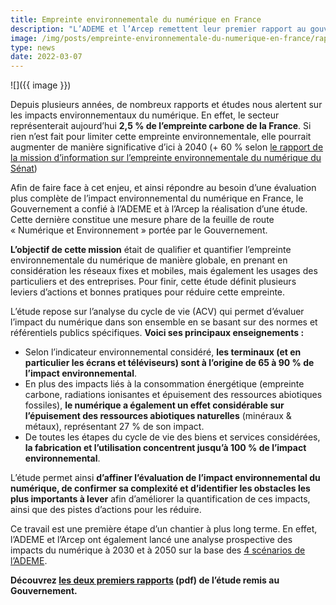 ```yaml
---
title: Empreinte environnementale du numérique en France
description: "L’ADEME et l’Arcep remettent leur premier rapport au gouvernement. Depuis plusieurs années, de nombreux rapports et études nous alertent sur les impacts environnementaux du numérique. En effet, le secteur représenterait aujourd’hui 2,5 % de l’empreinte carbone de la France."
image: /img/posts/empreinte-environnementale-du-numerique-en-france/rapport-ademe-arcep.webp
type: news
date: 2022-03-07
---
```


![]({{ image }})

Depuis plusieurs années, de nombreux rapports et études nous alertent sur les impacts environnementaux du numérique. En effet, le secteur représenterait aujourd’hui **2,5 % de l’empreinte carbone de la France**. Si rien n’est fait pour limiter cette empreinte environnementale, elle pourrait augmenter de manière significative d’ici à 2040 (+ 60 % selon [le rapport de la mission d’information sur l’empreinte environnementale du numérique du Sénat](http://www.senat.fr/rap/r19-555/r19-5551.pdf "http://www.senat.fr/rap/r19-555/r19-5551.pdf"))

Afin de faire face à cet enjeu, et ainsi répondre au besoin d’une évaluation plus complète de l’impact environnemental du numérique en France, le Gouvernement a confié à l’ADEME et à l’Arcep la réalisation d’une étude. Cette dernière constitue une mesure phare de la feuille de route « Numérique et Environnement » portée par le Gouvernement.

**L’objectif de cette mission** était de qualifier et quantifier l’empreinte environnementale du numérique de manière globale, en prenant en considération les réseaux fixes et mobiles, mais également les usages des particuliers et des entreprises. Pour finir, cette étude définit plusieurs leviers d’actions et bonnes pratiques pour réduire cette empreinte.

L’étude repose sur l’analyse du cycle de vie (ACV) qui permet d’évaluer l’impact du numérique dans son ensemble en se basant sur des normes et référentiels publics spécifiques. **Voici ses principaux enseignements :** 

- Selon l’indicateur environnemental considéré, **les terminaux (et en particulier les écrans et téléviseurs) sont à l’origine de 65 à 90 % de l’impact environnemental**.
- En plus des impacts liés à la consommation énergétique (empreinte carbone, radiations ionisantes et épuisement des ressources abiotiques fossiles), **le numérique a également un effet considérable sur l’épuisement des ressources abiotiques naturelles** (minéraux & métaux), représentant 27 % de son impact. 
- De toutes les étapes du cycle de vie des biens et services considérées, **la fabrication et l’utilisation concentrent jusqu’à 100 % de l’impact environnemental**.

L’étude permet ainsi **d’affiner l’évaluation de l’impact environnemental du numérique, de confirmer sa complexité et d’identifier les obstacles les plus importants à lever** afin d’améliorer la quantification de ces impacts, ainsi que des pistes d’actions pour les réduire.

Ce travail est une première étape d’un chantier à plus long terme. En effet, l’ADEME et l’Arcep ont également lancé une analyse prospective des impacts du numérique à 2030 et à 2050 sur la base des [4 scénarios de l’ADEME](https://transitions2050.ademe.fr/ "https://transitions2050.ademe.fr/").

**Découvrez [les deux premiers rapports](https://www.arcep.fr/fileadmin/cru-1638195168/user_upload/04-22-version-francaise.pdf "https://www.arcep.fr/fileadmin/cru-1638195168/user_upload/04-22-version-francaise.pdf") (pdf) de l’étude remis au Gouvernement.**
